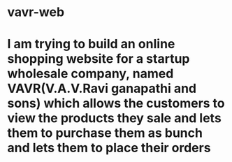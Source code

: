 # vavr-web
<h1>I am trying to build an online shopping website for a startup wholesale company, named VAVR(V.A.V.Ravi ganapathi and sons) which allows the customers to view the products they sale and lets them to purchase them as bunch and lets them to place their orders</h1>
